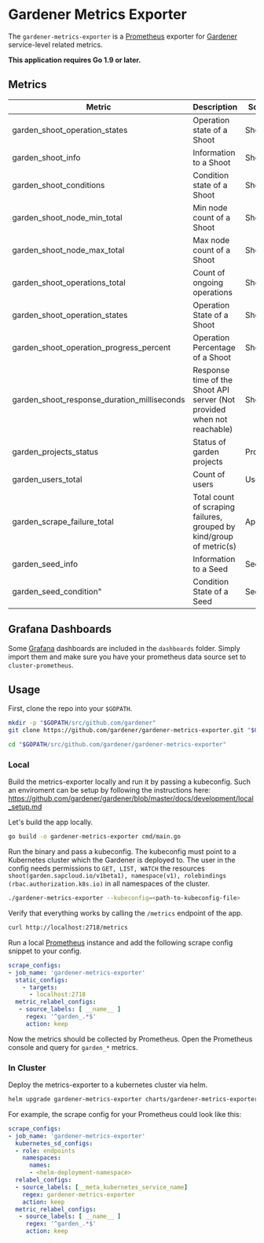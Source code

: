 # Gardener Metrics Exporter
The `gardener-metrics-exporter` is a [Prometheus](https://prometheus.io/) exporter for [Gardener](https://github.com/gardener/gardener) service-level related metrics.

**This application requires Go 1.9 or later.**

## Metrics
|Metric|Description|Scope|Type|
|-----|-----------|-----|----|
|garden_shoot_operation_states|Operation state of a Shoot|Shoot|Gauge|
|garden_shoot_info|Information to a Shoot|Shoot|Gauge|
|garden_shoot_conditions|Condition state of a Shoot|Shoot|Gauge|
|garden_shoot_node_min_total|Min node count of a Shoot|Shoot|Gauge|
|garden_shoot_node_max_total|Max node count of a Shoot|Shoot|Gauge|
|garden_shoot_operations_total|Count of ongoing operations|Shoot|Gauge|
|garden_shoot_operation_states|Operation State of a Shoot|Shoot|Gauge|
|garden_shoot_operation_progress_percent|Operation Percentage of a Shoot|Shoot|Gauge|
|garden_shoot_response_duration_milliseconds| Response time of the Shoot API server (Not provided when not reachable)|Shoot|Gauge|
|garden_projects_status|Status of garden projects|Projects|Gauge|
|garden_users_total|Count of users|Users|Gauge|
|garden_scrape_failure_total|Total count of scraping failures, grouped by kind/group of metric(s)|App|Counter|
|garden_seed_info|Information to a Seed|Seed|Gauge|
|garden_seed_condition"|Condition State of a Seed|Seed|Gauge|

## Grafana Dashboards
Some [Grafana](https://grafana.com/) dashboards are included in the `dashboards` folder. Simply import them and make sure you have your prometheus data source set to `cluster-prometheus`.

## Usage
First, clone the repo into your `$GOPATH`.
```sh
mkdir -p "$GOPATH/src/github.com/gardener"
git clone https://github.com/gardener/gardener-metrics-exporter.git "$GOPATH/src/github.com/gardener/gardener-metrics-exporter"

cd "$GOPATH/src/github.com/gardener/gardener-metrics-exporter"
```

### Local
Build the metrics-exporter locally and run it by passing a kubeconfig. Such an enviroment can be setup by following the instructions here: https://github.com/gardener/gardener/blob/master/docs/development/local_setup.md

Let's build the app locally.
```sh
go build -o gardener-metrics-exporter cmd/main.go
```

Run the binary and pass a kubeconfig. The kubeconfig must point to a Kubernetes cluster which the Gardener is deployed to.
The user in the config needs permissions to ``GET, LIST, WATCH`` the resources ``shoot(garden.sapcloud.io/v1beta1), namespace(v1), rolebindings (rbac.authorization.k8s.io)`` in all namespaces of the cluster.
```sh
./gardener-metrics-exporter --kubeconfig=<path-to-kubeconfig-file>
```
Verify that everything works by calling the `/metrics` endpoint of the app.
```sh
curl http://localhost:2718/metrics
```
Run a local [Prometheus](https://prometheus.io/download/) instance and add the following scrape config snippet to your config.
```yaml
scrape_configs:
- job_name: 'gardener-metrics-exporter'
  static_configs:
    - targets:
      - localhost:2718
  metric_relabel_configs:
   - source_labels: [ __name__ ]
     regex: '^garden_.*$'
     action: keep
```
Now the metrics should be collected by Prometheus. Open the Prometheus console and query for ``garden_*`` metrics.

### In Cluster
Deploy the metrics-exporter to a kubernetes cluster via helm.
```sh
helm upgrade gardener-metrics-exporter charts/gardener-metrics-exporter --install --namespace=<your-namespace> --values=<path-to-your-values.yaml>
```
For example, the scrape config for your Prometheus could look like this:
```yaml
scrape_configs:
- job_name: 'gardener-metrics-exporter'
  kubernetes_sd_configs:
  - role: endpoints
    namespaces:
      names:
      - <helm-deployment-namespace>
  relabel_configs:
  - source_labels: [__meta_kubernetes_service_name]
    regex: gardener-metrics-exporter
    action: keep
  metric_relabel_configs:
   - source_labels: [ __name__ ]
     regex: '^garden_.*$'
     action: keep
```
